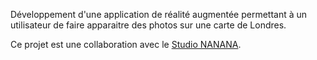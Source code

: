 Développement d'une application de réalité augmentée permettant à un utilisateur de faire apparaitre des photos sur une carte de Londres.

Ce projet est une collaboration avec le [Studio NANANA](http://www.studionanana.com).
